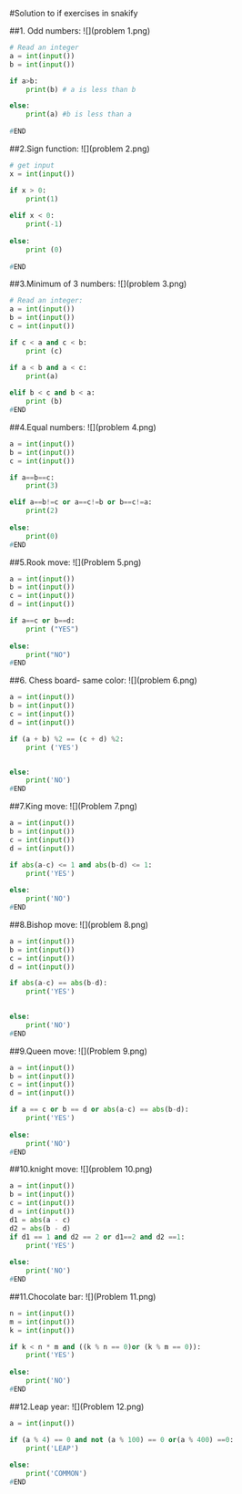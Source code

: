 #Solution to if exercises in snakify

##1. Odd numbers:
![](problem 1.png)

```.py
# Read an integer
a = int(input())
b = int(input())

if a>b:
    print(b) # a is less than b

else:
    print(a) #b is less than a
    
#END
```

##2.Sign function:
![](problem 2.png)
```.py
# get input 
x = int(input())

if x > 0:
    print(1)
    
elif x < 0:
    print(-1)
    
else: 
    print (0)
    
#END
```

##3.Minimum of 3 numbers:
![](problem 3.png)
```.py
# Read an integer:
a = int(input())
b = int(input())
c = int(input())

if c < a and c < b:
    print (c)

if a < b and a < c:
    print(a)
    
elif b < c and b < a:
    print (b)
#END
```

##4.Equal numbers: 
![](problem 4.png)

```.py
a = int(input())
b = int(input())
c = int(input())

if a==b==c:
    print(3)

elif a==b!=c or a==c!=b or b==c!=a:
    print(2)
    
else:
    print(0)
#END
```

##5.Rook move:
![](Problem 5.png)

```.py
a = int(input())
b = int(input())
c = int(input())
d = int(input())

if a==c or b==d:
    print ("YES")
    
else: 
    print("NO")
#END
```

##6. Chess board- same color:
![](problem 6.png)
```.py
a = int(input())
b = int(input())
c = int(input())
d = int(input())

if (a + b) %2 == (c + d) %2: 
    print ('YES')


else:
    print('NO')
#END
```

##7.King move:
![](Problem 7.png)
```.py
a = int(input())
b = int(input())
c = int(input())
d = int(input())

if abs(a-c) <= 1 and abs(b-d) <= 1:
    print('YES')
    
else:
    print('NO')
#END
```
##8.Bishop move:
![](problem 8.png)

```.py
a = int(input())
b = int(input())
c = int(input())
d = int(input())

if abs(a-c) == abs(b-d):
    print('YES')

    
else:
    print('NO')
#END
```

##9.Queen move:
![](Problem 9.png)

```.py
a = int(input())
b = int(input())
c = int(input())
d = int(input())

if a == c or b == d or abs(a-c) == abs(b-d):
    print('YES')
    
else: 
    print('NO')
#END
```

##10.knight move:
![](problem 10.png)

```.py
a = int(input())
b = int(input())
c = int(input())
d = int(input())
d1 = abs(a - c)
d2 = abs(b - d)
if d1 == 1 and d2 == 2 or d1==2 and d2 ==1:
    print('YES')
    
else:
    print('NO')
#END
```

##11.Chocolate bar:
![](Problem 11.png)
```.py
n = int(input())
m = int(input())
k = int(input())

if k < n * m and ((k % n == 0)or (k % m == 0)):
    print('YES')
    
else: 
    print('NO')
#END
```

##12.Leap year:
![](Problem 12.png)

```.py
a = int(input())

if (a % 4) == 0 and not (a % 100) == 0 or(a % 400) ==0:
    print('LEAP')
       
else: 
    print('COMMON')
#END
```
